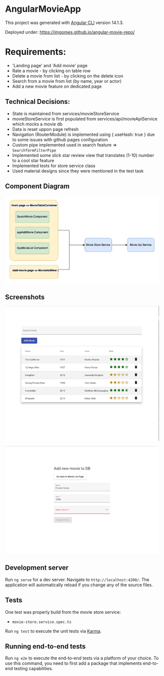 # AngularMovieApp

This project was generated with [Angular CLI](https://github.com/angular/angular-cli) version 14.1.3.

Deployed under:  https://jmgomes.github.io/angular-movie-repo/


# Requirements: 
 - 'Landing page' and 'Add movie' page
 - Rate a movie - by clicking on table row
 - Delete a movie from list - by clicking on the delete icon
 - Search from a movie from list (by name, year or actor)
 - Add a new movie feature on dedicated page

## Technical Decisions:
 - State is maintained from services/movieStoreService
 - movieStoreService is first populated from services/api/movieApiService which mocks a movie db
 - Data is reset uppon page refresh
 - Navigation (RouterModule) is implemented using { useHash: true } due to some issues with github pages configuration
 - Custom pipe implemented used in search feature => `SearchTermFilterPipe`
 - Implemented some slick star review view that translates (1-10) number to a cool star feature
 - Implemented tests for store service class
 - Used material designs since they were mentioned in the test task

## Component Diagram

![img.png](src/assets/diagramComponent.png)

## Screenshots

![img.png](src/assets/img.png)

![img.png](src/assets/img-add-movie.png)


## Development server

Run `ng serve` for a dev server. Navigate to `http://localhost:4200/`. The application will automatically reload if you change any of the source files.

## Tests

One test was properly build from the movie store service: 
 - `movie-store.service.spec.ts`

Run `ng test` to execute the unit tests via [Karma](https://karma-runner.github.io).

## Running end-to-end tests

Run `ng e2e` to execute the end-to-end tests via a platform of your choice. To use this command, you need to first add a package that implements end-to-end testing capabilities.